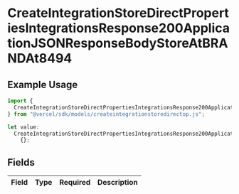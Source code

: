 # CreateIntegrationStoreDirectPropertiesIntegrationsResponse200ApplicationJSONResponseBodyStoreAtBRANDAt8494

## Example Usage

```typescript
import {
  CreateIntegrationStoreDirectPropertiesIntegrationsResponse200ApplicationJSONResponseBodyStoreAtBRANDAt8494,
} from "@vercel/sdk/models/createintegrationstoredirectop.js";

let value:
  CreateIntegrationStoreDirectPropertiesIntegrationsResponse200ApplicationJSONResponseBodyStoreAtBRANDAt8494 =
    {};
```

## Fields

| Field       | Type        | Required    | Description |
| ----------- | ----------- | ----------- | ----------- |
